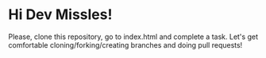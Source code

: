 # Hi Dev Missles!

Please, clone this repository, go to index.html and complete a task. Let's get comfortable cloning/forking/creating branches and doing pull requests!
